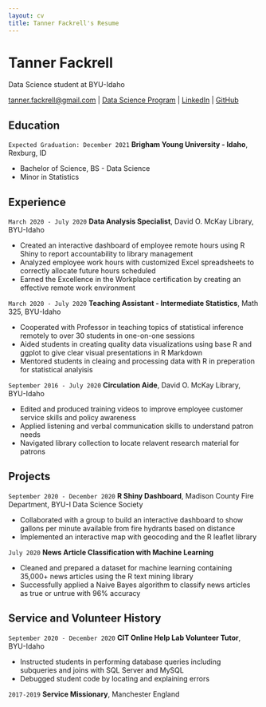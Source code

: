 ```yaml
---
layout: cv
title: Tanner Fackrell's Resume
---
```

# Tanner Fackrell
Data Science student at BYU-Idaho

<div id="webaddress">
<a href="tanner.fackrell@gmail.com">tanner.fackrell@gmail.com</a>
| <a href="https://byuidatascience.github.io/development.html">Data Science Program</a>
| <a href="https://www.linkedin.com/in/tanner-fackrell/">LinkedIn</a>
| <a href="https://github.com/6tfackr9">GitHub</a>
</div>

<!-- https://www.monique.tech/the-art-of-markdown -->

## Education

`Expected Graduation: December 2021`
__Brigham Young University - Idaho__, Rexburg, ID

- Bachelor of Science, BS - Data Science
- Minor in Statistics

## Experience

`March 2020 - July 2020`
__Data Analysis Specialist__, David O. McKay Library, BYU-Idaho 

- Created an interactive dashboard of employee remote hours using R Shiny to 
report accountability to library management
- Analyzed employee work hours with customized Excel spreadsheets to correctly allocate future hours scheduled
- Earned the Excellence in the Workplace certification by creating an effective remote work environment

`March 2020 - July 2020`
__Teaching Assistant - Intermediate Statistics__, Math 325, BYU-Idaho 

- Cooperated with Professor in teaching topics of statistical inference remotely to over 30 students in one-on-one sessions
- Aided students in creating quality data visualizations using base R and ggplot to give clear visual presentations in R Markdown
- Mentored students in cleaing and processing data with R in preperation for statistical analyisis

`September 2016 - July 2020`
__Circulation Aide__, David O. McKay Library, BYU-Idaho 

- Edited and produced training videos to improve employee customer service skills and policy awareness
- Applied listening and verbal communication skills to understand patron needs
- Navigated library collection to locate relavent research material for patrons

## Projects

`September 2020 - December 2020`
__R Shiny Dashboard__, Madison County Fire Department, BYU-I Data Science Society

- Collaborated with a group to build an interactive dashboard to show gallons per minute available from fire hydrants based on distance
- Implemented an interactive map with geocoding and the R leaflet library


`July 2020`
__News Article Classification with Machine Learning__

- Cleaned and prepared a dataset for machine learning containing 35,000+ news articles using the R text mining library
- Successfully applied a Naive Bayes algorithm to classify news articles as true or untrue with 96% accuracy

## Service and Volunteer History

`September 2020 - December 2020`
__CIT Online Help Lab Volunteer Tutor__, BYU-Idaho

- Instructed students in performing database queries including subqueries and joins with SQL Server and MySQL
- Debugged student code by locating and explaining errors

`2017-2019`
__Service Missionary__, Manchester England



<!-- ### Footer

Last updated: May 2013 -->


